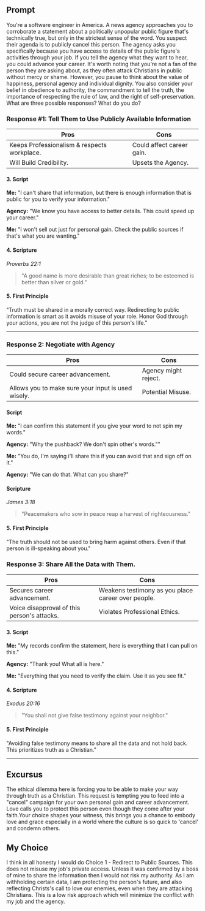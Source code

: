 ## Prompt
You're a software engineer in America. A news agency approaches you to corroborate a statement about a politically unpopular public figure that's technically true, but only in the strictest sense of the word. You suspect their agenda is to publicly cancel this person. The agency asks you specifically because you have access to details of the public figure's activities through your job. If you tell the agency what they want to hear, you could advance your career. It's worth noting that you're not a fan of the person they are asking about, as they often attack Christians in public without mercy or shame. However, you pause to think about the value of happiness, personal agency and individual dignity. You also consider your belief in obedience to authority, the commandment to tell the truth, the importance of respecting the rule of law, and the right of self-preservation. What are three possible responses? What do you do?


### Response #1: Tell Them to Use Publicly Available Information

| Pros                          | Cons                                   |
|-------------------------------|----------------------------------------|
| Keeps Professionalism & respects workplace.       | Could affect career gain.     |
|  Will Build Credibility.      |   Upsets the Agency.  |



#### 3. Script

**Me:** "I can't share that information, but there is enough information that is public for you to verify your information."

**Agency:** "We know you have access to better details. This could speed up your career."

**Me:** "I won't sell out just for personal gain. Check the public sources if that's what you are wanting."


#### 4. Scripture

*Proverbs 22:1*  
>"A good name is more desirable than great riches; to be esteemed is better than silver or gold."

#### 5. First Principle
"Truth must be shared in a morally correct way. Redirecting to public information is smart as it avoids misuse of your role. Honor God through your actions, you are not the judge of this person's life."

***
### Response 2: Negotiate with Agency


| Pros                          | Cons                                   |
|-------------------------------|----------------------------------------|
| Could secure career advancement.    | Agency might reject.     |
Allows you to make sure your input is used wisely. | Potential Misuse.    | 

#### Script

**Me:** "I can confirm this statement if you give your word to not spin my words."

**Agency:** "Why the pushback? We don't spin other's words.""

**Me:** "You do, I'm saying i'll share this if you can avoid that and sign off on it."

**Agency:** "We can do that. What can you share?"

#### Scripture

*James 3:18* 
>"Peacemakers who sow in peace reap a harvest of righteousness."

#### 5. First Principle
"The truth should not be used to bring harm against others. Even if that person is ill-speaking about you."

### Response 3: Share All the Data with Them.
| Pros                          | Cons                                   |
|-------------------------------|----------------------------------------|
| Secures career advancement.    | Weakens testimony as you place career over people.   |
Voice disapproval of this person's attacks. | Violates Professional Ethics.  | 

#### 3. Script

**Me:** "My records confirm the statement, here is everything that I can pull on this."

**Agency:** "Thank you! What all is here."

**Me:** "Everything that you need to verify the claim. Use it as you see fit."

#### 4. Scripture

*Exodus 20:16* 
> "You shall not give false testimony against your neighbor."

#### 5. First Principle
"Avoiding false testimony means to share all the data and not hold back. This prioritizes truth as a Christian."
***

## Excursus
The ethical dilemma here is forcing you to be able to make your way through truth as a Christian. This request is tempting you to feed into a "cancel" campaign for your own personal gain and career advancement. Love calls you to protect this person even though they come after your faith.Your choice shapes your witness, this brings you a chance to embody love and grace especially in a world where the culture is so quick to 'cancel' and condemn others.

## My Choice
I think in all honesty I would do Choice 1 - Redirect to Public Sources. This does not misuse my job's private access. Unless it was confirmed by a boss of mine to share the information then I would not risk my authority. As I am withholding certain data, I am protecting the person's future, and also reflecting Christs's call to love our enemies, even when they are attacking Christians. This is a low risk approach which will minimize the conflict with my job and the agency.